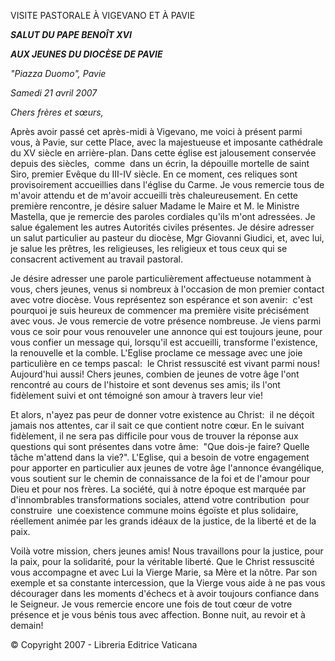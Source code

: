 VISITE PASTORALE À VIGEVANO ET À PAVIE

***SALUT DU PAPE BENOÎT XVI***

***AUX JEUNES DU DIOCÈSE DE PAVIE***

*"Piazza Duomo", Pavie*

*Samedi 21 avril 2007*

*Chers frères et sœurs,*

Après avoir passé cet après-midi à Vigevano, me voici à présent parmi vous, à Pavie, sur cette Place, avec la majestueuse et imposante cathédrale du XV siècle en arrière-plan. Dans cette église est jalousement conservée depuis des siècles,  comme  dans un écrin, la dépouille mortelle de saint Siro, premier Evêque du III-IV siècle. En ce moment, ces reliques sont provisoirement accueillies dans l'église du Carme. Je vous remercie tous de m'avoir attendu et de m'avoir accueilli très chaleureusement. En cette première rencontre, je désire saluer Madame le Maire et M. le Ministre Mastella, que je remercie des paroles cordiales qu'ils m'ont adressées. Je salue également les autres Autorités civiles présentes. Je désire adresser un salut particulier au pasteur du diocèse, Mgr Giovanni Giudici, et, avec lui, je salue les prêtres, les religieuses, les religieux et tous ceux qui se consacrent activement au travail pastoral.

Je désire adresser une parole particulièrement affectueuse notamment à vous, chers jeunes, venus si nombreux à l'occasion de mon premier contact avec votre diocèse. Vous représentez son espérance et son avenir:  c'est pourquoi je suis heureux de commencer ma première visite précisément avec vous. Je vous remercie de votre présence nombreuse. Je viens parmi vous ce soir pour vous renouveler une annonce qui est toujours jeune, pour vous confier un message qui, lorsqu'il est accueilli, transforme l'existence, la renouvelle et la comble. L'Eglise proclame ce message avec une joie particulière en ce temps pascal:  le Christ ressuscité est vivant parmi nous! Aujourd'hui aussi! Chers jeunes, combien de jeunes de votre âge l'ont rencontré au cours de l'histoire et sont devenus ses amis; ils l'ont fidèlement suivi et ont témoigné son amour à travers leur vie!

Et alors, n'ayez pas peur de donner votre existence au Christ:  il ne déçoit jamais nos attentes, car il sait ce que contient notre cœur. En le suivant fidèlement, il ne sera pas difficile pour vous de trouver la réponse aux questions qui sont présentes dans votre âme:  "Que dois-je faire? Quelle tâche m'attend dans la vie?". L'Eglise, qui a besoin de votre engagement pour apporter en particulier aux jeunes de votre âge l'annonce évangélique, vous soutient sur le chemin de connaissance de la foi et de l'amour pour Dieu et pour nos frères. La société, qui à notre époque est marquée par d'innombrables transformations sociales, attend votre contribution  pour  construire  une coexistence commune moins égoïste et plus solidaire, réellement animée par les grands idéaux de la justice, de la liberté et de la paix.

Voilà votre mission, chers jeunes amis! Nous travaillons pour la justice, pour la paix, pour la solidarité, pour la véritable liberté. Que le Christ ressuscité vous accompagne et avec Lui la Vierge Marie, sa Mère et la nôtre. Par son exemple et sa constante intercession, que la Vierge vous aide à ne pas vous décourager dans les moments d'échecs et à avoir toujours confiance dans le Seigneur. Je vous remercie encore une fois de tout cœur de votre présence et je vous bénis tous avec affection. Bonne nuit, au revoir et à demain!

© Copyright 2007 - Libreria Editrice Vaticana